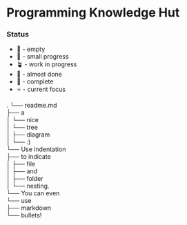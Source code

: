 # Programming Knowledge Hut

### Status
- :microbe:  - empty
- :seedling: - small progress
- :potted_plant: - work in progress
- :bee: - almost done
- :deciduous_tree: - complete
- :star: - current focus

.
└── readme.md\
    ├── a\
    │   └── nice\
    │       └── tree\
    │           ├── diagram\
    │           └── :)\
    └── Use indentation\
        ├── to indicate\
        │   ├── file\
        │   ├── and\
        │   ├── folder\
        │   └── nesting.\
        └── You can even\
            └── use\
                ├── markdown\
                └── bullets!
